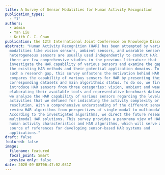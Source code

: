 ```yaml
---
title: A Survey of Sensor Modalities for Human Activity Recognition
publication_types:
  - "1"
authors:
  - admin
  - Yan Liu
  - Keith C. C. Chan
publication: the 12th International Joint Conference on Knowledge Discovery
abstract: "Human Activity Recognition (HAR) has been attempted by various sensor
  modalities like vision sensors, ambient sensors, and wearable sensors. These
  heterogeneous sensors are usually used independently to conduct HAR. However,
  there are few comprehensive studies in the previous literature that
  investigate the HAR capability of various sensors and examine the gap between
  the existing HAR methods and their potential application domains. To fill in
  such a research gap, this survey unfastens the motivation behind HAR and
  compares the capability of various sensors for HAR by presenting their
  corresponding datasets and main algorithmic status. To do so, we first
  introduce HAR sensors from three categories: vision, ambient and wearable by
  elaborating their available tools and representative benchmark datasets. Then
  we analyze the HAR capability of various sensors regarding the levels of
  activities that we defined for indicating the activity complexity or
  resolution. With a comprehensive understanding of the different sensors, we
  review HAR algorithms from perspectives of single modal to multimodal methods.
  According to the investigated algorithms, we direct the future research on
  multimodal HAR solutions. This survey provides a panorama view of HAR sensors,
  human activity characteristics and HAR algorithms, which will serve as a
  source of references for developing sensor-based HAR systems and
  applications."
draft: false
featured: false
image:
  filename: featured
  focal_point: Smart
  preview_only: false
date: 2020-09-08T06:47:02.031Z
---
```

